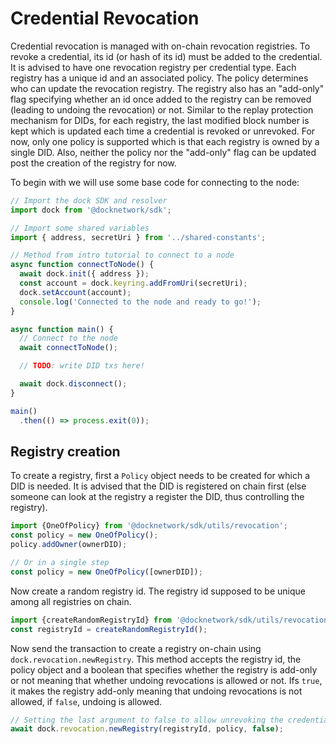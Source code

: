 # Credential Revocation
Credential revocation is managed with on-chain revocation registries. To revoke a credential, its id (or hash of its id) must be added to the credential. It is advised to have one revocation registry per credential type. Each registry has a unique id and an associated policy. The policy determines who can update the revocation registry. The registry also has an "add-only" flag specifying whether an id once added to the registry can be removed (leading to undoing the revocation) or not. Similar to the replay protection mechanism for DIDs, for each registry, the last modified block number is kept which is updated each time a credential is revoked or unrevoked. For now, only one policy is supported which is that each registry is owned by a single DID. Also, neither the policy nor the "add-only" flag can be updated post the creation of the registry for now.

To begin with we will use some base code for connecting to the node:
```javascript
// Import the dock SDK and resolver
import dock from '@docknetwork/sdk';

// Import some shared variables
import { address, secretUri } from '../shared-constants';

// Method from intro tutorial to connect to a node
async function connectToNode() {
  await dock.init({ address });
  const account = dock.keyring.addFromUri(secretUri);
  dock.setAccount(account);
  console.log('Connected to the node and ready to go!');
}

async function main() {
  // Connect to the node
  await connectToNode();

  // TODO: write DID txs here!

  await dock.disconnect();
}

main()
  .then(() => process.exit(0));
```

## Registry creation
To create a registry, first a `Policy` object needs to be created for which a DID is needed. It is advised that the DID
is registered on chain first (else someone can look at the registry a register the DID, thus controlling the registry).
```js
import {OneOfPolicy} from '@docknetwork/sdk/utils/revocation';
const policy = new OneOfPolicy();
policy.addOwner(ownerDID);

// Or in a single step
const policy = new OneOfPolicy([ownerDID]);
```

Now create a random registry id. The registry id supposed to be unique among all registries on chain.
```js
import {createRandomRegistryId} from '@docknetwork/sdk/utils/revocation';
const registryId = createRandomRegistryId();
```

Now send the transaction to create a registry on-chain using `dock.revocation.newRegistry`. This method accepts the registry id,
the policy object and a boolean that specifies whether the registry is add-only or not meaning that whether undoing revocations
is allowed or not. Ifs `true`, it makes the registry add-only meaning that undoing revocations is not allowed, if `false`,
undoing is allowed.
```js
// Setting the last argument to false to allow unrevoking the credential (undoing revocation)
await dock.revocation.newRegistry(registryId, policy, false);
```

